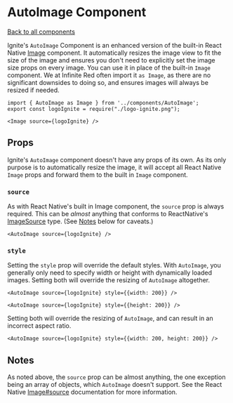 # AutoImage Component

[Back to all components](./Components.md)

Ignite's `AutoImage` Component is an enhanced version of the built-in React Native [Image](https://reactnative.dev/docs/image) component. It automatically resizes the image view to fit the size of the image and ensures you don't need to explicitly set the image size props on every image. You can use it in place of the built-in `Image` component. We at Infinite Red often import it `as Image`, as there are no significant downsides to doing so, and ensures images will always be resized if needed.

```tsx
import { AutoImage as Image } from '../components/AutoImage';
export const logoIgnite = require("./logo-ignite.png");

<Image source={logoIgnite} />
```

## Props

Ignite's `AutoImage` component doesn't have any props of its own. As its only purpose is to automatically resize the image, it will accept all React Native `Image` props and forward them to the built in `Image` component.

### `source`

As with React Native's built in Image component, the `source` prop is always required. This can be *almost* anything that conforms to ReactNative's [ImageSource](https://reactnative.dev/docs/image#imagesource) type. (See [Notes](#Notes) below for caveats.)


```tsx
<AutoImage source={logoIgnite} />
```

### `style`

Setting the `style` prop will override the default styles. With `AutoImage`, you generally only need to specify width or height with dynamically loaded images. Setting both will override the resizing of `AutoImage` altogether.

```tsx
<AutoImage source={logoIgnite} style={{width: 200}} />
```

```tsx
<AutoImage source={logoIgnite} style={{height: 200}} />
```

Setting both will override the resizing of `AutoImage`, and can result in an incorrect aspect ratio.

```tsx
<AutoImage source={logoIgnite} style={{width: 200, height: 200}} />
```

## Notes

As noted above, the `source` prop can be almost anything, the one exception being an array of objects, which `AutoImage` doesn't support. See the React Native [Image#source](https://reactnative.dev/docs/image#source) documentation for more information.